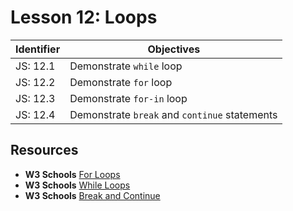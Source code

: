# Lesson 12: Loops

Identifier   | Objectives
-------------|------------
JS: 12.1     | Demonstrate `while` loop
JS: 12.2     | Demonstrate `for` loop
JS: 12.3     | Demonstrate `for-in` loop
JS: 12.4     | Demonstrate `break` and `continue` statements

## Resources

- __W3 Schools__ [For Loops](http://www.w3schools.com/js/js_loop_for.asp)
- __W3 Schools__ [While Loops](http://www.w3schools.com/js/js_loop_while.asp)
- __W3 Schools__ [Break and Continue](http://www.w3schools.com/js/js_break.asp)
